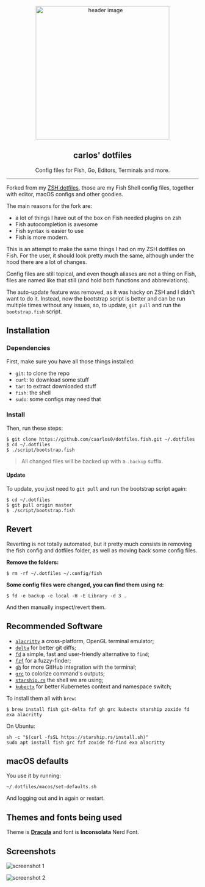 <p align="center">
  <img alt="header image" src="https://raw.githubusercontent.com/caarlos0/dotfiles.fish/master/docs/header.svg" height="350" />
  <h2 align="center">carlos' dotfiles</h2>
  <p align="center">Config files for Fish, Go, Editors, Terminals and more.</p>
</p>

---

Forked from my [ZSH dotfiles](https://github.com/caarlos0/dotfiles), those are
my Fish Shell config files, together with editor, macOS configs and other
goodies.

The main reasons for the fork are:

- a lot of things I have out of the box on Fish needed plugins on zsh
- Fish autocompletion is awesome
- Fish syntax is easier to use
- Fish is more modern.

This is an attempt to make the same things I had on my ZSH dotfiles on Fish.
For the user, it should look pretty much the same, although under the hood
there are a lot of changes.

Config files are still topical, and even though aliases are not a thing on Fish,
files are named like that still (and hold both functions and abbreviations).

The auto-update feature was removed, as it was hacky on ZSH and I didn't want to
do it. Instead, now the bootstrap script is better and can be run multiple times
without any issues, so, to update, `git pull` and run the `bootstrap.fish`
script.

## Installation

### Dependencies

First, make sure you have all those things installed:

- `git`: to clone the repo
- `curl`: to download some stuff
- `tar`: to extract downloaded stuff
- `fish`: the shell
- `sudo`: some configs may need that

### Install

Then, run these steps:

```console
$ git clone https://github.com/caarlos0/dotfiles.fish.git ~/.dotfiles
$ cd ~/.dotfiles
$ ./script/bootstrap.fish
```

> All changed files will be backed up with a `.backup` suffix.

#### Update

To update, you just need to `git pull` and run the bootstrap script again:

```console
$ cd ~/.dotfiles
$ git pull origin master
$ ./script/bootstrap.fish
```

## Revert

Reverting is not totally automated, but it pretty much consists in removing
the fish config and dotfiles folder, as well as moving back some config files.

**Remove the folders:**

```console
$ rm -rf ~/.dotfiles ~/.config/fish
```

**Some config files were changed, you can find them using `fd`:**

```console
$ fd -e backup -e local -H -E Library -d 3 .
```

And then manually inspect/revert them.

## Recommended Software

- [`alacritty`](https://github.com/alacritty/alacritty) a cross-platform, OpenGL terminal emulator;
- [`delta`](https://github.com/dandavison/delta) for better git diffs;
- [`fd`](https://github.com/sharkdp/fd) a simple, fast and user-friendly alternative to `find`;
- [`fzf`](https://github.com/junegunn/fzf) for a fuzzy-finder;
- [`gh`](https://github.com/cli/cli) for more GitHub integration with the terminal;
- [`grc`](https://github.com/garabik/grc) to colorize command's outputs;
- [`starship.rs`](https://starship.rs) the shell we are using;
- [`kubectx`](https://github.com/ahmetb/kubectx) for better Kubernetes context and namespace switch;

To install them all with `brew`:

```console
$ brew install fish git-delta fzf gh grc kubectx starship zoxide fd exa alacritty
```

On Ubuntu:

```console
sh -c "$(curl -fsSL https://starship.rs/install.sh)"
sudo apt install fish grc fzf zoxide fd-find exa alacritty
```

## macOS defaults

You use it by running:

```console
~/.dotfiles/macos/set-defaults.sh
```

And logging out and in again or restart.

## Themes and fonts being used

Theme is **[Dracula](https://draculatheme.com)** and font is **Inconsolata**
Nerd Font.

## Screenshots

![screenshot 1][scrn1]

![screenshot 2][scrn2]

[scrn1]: /docs/screenshot1.png
[scrn2]: /docs/screenshot2.png
